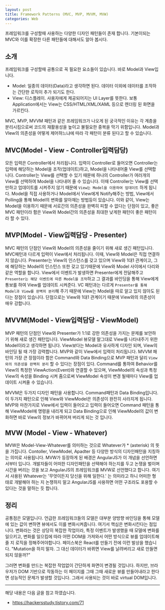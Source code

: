 ```yaml
---
layout: post
title: Framework Patterns (MVC, MVP, MVVM, MVW)
categories: Web
---
```


프레임워크를 구성할때 사용하는 다양한 디자인 패턴들이 존재 합니다. 기본이되는 MVC와 이를 확장한 다른 패턴들에 대해서도 알아 봅시다. 

## 소개
프레임워크를 구성할때 공통으로 꼭 필요한 요소들이 있습니다. 바로 Model과 View입니다.
- Model: 일종의 데이터(Data)라고 생각하면 된다. 데이터 이외에 데이터를 조작하는 간단한 로직이 추가 되기도 한다.
- View: 디스플레이. 사용자에게 제공되어지는 UI Layer를 뜻한다. 보통 Application에서는 View는 CSS/HTML/XML/XAML 등으로 렌더링 된 화면을 가르킨다.

MVC, MVP, MVVM 패턴과 같은 프레임워크가 나오게 된 궁극적인 이유는 각 계층을 분리시킴으로써 코드의 재활용성을 높이고 불필요한 중복을 막기 위함입니다. Model과 VIew의 의존성을 어떻게 제어하느냐에 따라 각 패턴이 분류 된다고 할 수 있습니다.


## MVC(Model - View - Controller입력담당)
모든 입력은 Controller에서 처리됩니다. 입력이 Controller로 들어오면 Controller는 입력에 해당하는 Model을 조작(업데이트)하고, Model을 나타내어줄 View를 선택합니다. Controller는 View를 선택할 수 있기 때문에 하나의 Controller가 여러개의 View를 선택하여 Model을 나타내어 줄 수 있습니다. 이때 Controller는 View를 선택만하고 업데이트를 시켜주지 않기 때문에 `View는 Model을 이용하여 업데이트` 하게 됩니다. Model을 직접 사용하거나 Model에서 View에게 Notify해주는 방법, View에서 Polling을 통해 Model의 변화를 알아채는 방법등이 있습니다. 이와 같이, View는 Model을 이용하기 때문에 서로간의 의존성을 완벽히 피할 수 없다는 단점이 있고, 좋은 MVC 패턴이라 함은 View와 Model간의 의존성을 최대한 낮게한 패턴이 좋은 패턴이라 할 수 있다.

## MVP(Model - View입력담당 - Presenter)
MVC 패턴의 단점인 View와 Model의 의존성을 줄이기 위해 새로 생긴 패턴입니다. MVC패턴과 다르게 입력이 View에서 처리됩니다. 이때, View와 Model은 직접 연결하지 않습니다. Presenter는 View의 인스턴스를 갖고 있으며 View와 1대1 관계이고, 그에 해당하는 Model의 인스턴스 또한 갖고 있기때문에 View와 Model 사이에서 다리와 같은 역할을 합니다. View에서 이벤트가 발생하면 Presenter에게 전달해주고 `Presenter는 해당 이벤트에 따른 Model을 조작`하고 그 결과를 바인딩을 통해 View에게 통보를 하여 View를 업데이트 시켜준다. VC 패턴과는 다르게 `Presenter를 통해 Model과 View를 완벽히 분리`해 주기 때문에 View는 Model을 따로 알고 있지 않아도 된다는 장점이 있습니다. 단점으로는 View와 1대1 관계이기 때문에 View와의 의존성이 매우 강합니다.

## MVVM(Model - View입력담당 - ViewModel)
MVP 패턴의 단점인 View와 Presenter가 1:1로 강한 의존성을 가지는 문제를 보안하기 위해 새로 생긴 패턴입니다. ViewModel 뷰모델 말그대로 View를 나타내주기 위한 Model이라고 생각하면 됩니다. View보다는 Model과 유사하게 디자인 되며, View의 바인딩 될 때 가장 강력합니다. MVP와 같이 View에서 입력이 처리됩니다. MVVM 패턴의 가장 큰 장점이라 함은 Command와 Data Binding으로 MVP 패턴과 달리 `View와의 의존성을 완벽히 분리` 할 수 있다는 장점이 있다. Command를 통하여 Behavior를 View의 특정한 ViewAction(Event)와 연결할 수 있으며, ViewModel의 속성과 특정 View의 속성을 Binding 시켜 줌으로써 ViewModel 속성이 변경 될때마다 View를 업데이트 시켜줄 수 있습니다.

MVVM은 두가지 디자인 패턴을 사용합니다. Command패턴과 Data Binding입니다. 이 두가지 패턴으로 인해 View와 ViewModel은 의존성이 완전히 사라지게 됩니다. MVP와 마찬가지로 View에서 입력이 들어오고 입력이 들어오면 Command 패턴을 통해 ViewModel에 명령을 내리게 되고 Data Binding으로 인해 ViewModel의 값이 변화하면 바로 View의 정보가 바뀌어져 버리게 되는 것 입니다.

## MVW (Model - View - Whatever)
MVW은 Model-View-Whatever를 의미하는 것으로 Whatever가 * (asterisk) 의 뜻을 가집니다. Contoller, ViewModel, Apadter 등 다양한 방식의 디자인패턴을 지칭하는 의미로 사용됩니다. MVW가 등장하게 된 배경은 AngularJS가 이 개념을 선언하면서부터 입니다. 개발자들이 어떠한 디자인패턴을 선택해야 하는지를 두고 논쟁을 벌이며 시간을 버리는 것을 보고 AngularJS의 프레임워크를 MVW로 선언했다고 합니다. 여기서 사용된 Whatever는 '무엇이든지 당신을 위해 일한다.' 는 의미라고 하니 어떠한 형태로 개발해야 하는 지 논쟁하지 말고 AngularJS를 사용하면 어떤 구조라도 포용할 수 있다는 것을 말하는 듯 합니다.
 

## 정리
공통점은 모델입니다. 언급한 프레임워크들의 모델은 대부분 양방향 바인딩을 통해 모델에 있는 값이 변하면 뷰에서도 이를 변화시켜줍니다. 여기서 핵심은 변화시킨다는 점입니다. 변화라는 것은 상당히 복잡한 작업이라, 특정 이벤트가 발생했을 때 모델에 변화를 일으키고, 변화를 일으킴에 따라 어떤 DOM을 가져와서 어떤 방식으로 뷰를 업데이트해줄 지 로직을 정해주어야합니다. 페이스북은 React를 만들기 전에 이런 발상을 했습니다. "Mutation을 하지 말자. 그 대신 데이터가 바뀌면 View를 날려버리고 새로 만들면 되지 않을까?"

그러면 변화를 만드는 복잡한 작업없이 간단하게 화면이 변경될 것입니다. 하지만, 브라우저가 DOM 기반으로 작동하는 이 페이지를 그때 그때 새로운 뷰를 만들어내라고 한다면 성능적인 문제가 발생할 것입니다. 그래서 사용되는 것이 바로 virtual DOM입니다.



----
해당 내용은 다음 글을 참고 하였습니다.
- https://hackersstudy.tistory.com/71